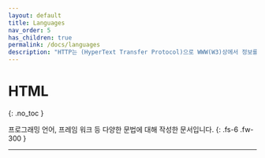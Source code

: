 ```yaml
---
layout: default
title: Languages
nav_order: 5
has_children: true
permalink: /docs/languages
description: "HTTP는 (HyperText Transfer Protocol)으로 WWW(W3)상에서 정보를 주고 받기 위한 프로토콜입니다."
---
```


# HTML
{: .no_toc }


프로그래밍 언어, 프레임 워크 등 다양한 문법에 대해 작성한 문서입니다.
{: .fs-6 .fw-300 }

---

